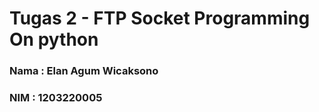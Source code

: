 # Tugas 2 - FTP Socket Programming On python

### Nama  : Elan Agum Wicaksono 
### NIM : 1203220005
